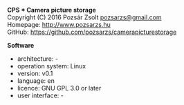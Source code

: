 **CPS * Camera picture storage**  
Copyright (C) 2016 Pozsár Zsolt <pozsarzs@gmail.com>  
Homepage: <http://www.pozsarzs.hu>  
GitHub: <https://github.com/pozsarzs/camerapicturestorage>

**Software**

 - architecture:       -
 - operation system:   Linux
 - version:            v0.1
 - language:           en
 - licence:            GNU GPL 3.0 or later
 - user interface:     -
